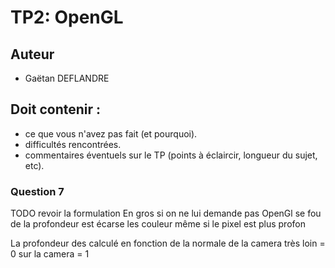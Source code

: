 TP2: OpenGL
===========


## Auteur

 - Gaëtan DEFLANDRE
 
 
## Doit contenir :
- ce que vous n'avez pas fait (et pourquoi).
- difficultés rencontrées.
- commentaires éventuels sur le TP (points à éclaircir, longueur du sujet, etc). 


### Question 7

TODO revoir la formulation
En gros si on ne lui demande pas OpenGl se fou de la profondeur est
écarse les couleur même si le pixel est plus profon

La profondeur des calculé en fonction de la normale de la camera
très loin = 0
sur la camera = 1
